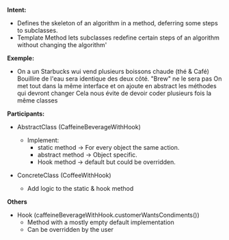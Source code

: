 **Intent:**
  - Defines the skeleton of an algorithm in a method, deferring some steps to subclasses.
  - Template Method lets subclasses redefine certain steps of an algorithm without changing the algorithm'
  
**Exemple:** 
  - On a un Starbucks wui vend plusieurs boissons chaude (thé & Café)
    Bouillire de l'eau sera identique des deux côté.
    "Brew" ne le sera pas
    On met tout dans la même interface et on ajoute en abstract les méthodes qui devront changer
    Cela nous évite de devoir coder plusieurs fois la même classes

**Participants:**
  * AbstractClass (CaffeineBeverageWithHook)
    - Implement: 
      - static method -> For every object the same action.
      - abstract method -> Object specific.
      - Hook method -> default but could be overridden.
  
  * ConcreteClass (CoffeeWithHook)
    - Add logic to the static & hook method
    
**Others**    
  * Hook (caffeineBeverageWithHook.customerWantsCondiments())
    - Method with a mostly empty default implementation
    - Can be overridden by the user
